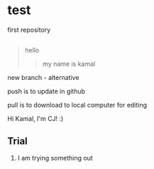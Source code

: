 # test
first repository
## 
>hello
>
>>my name is kamal



new branch - alternative

push is to update in github

pull is to download to local computer for editing

Hi Kamal, I'm CJ! :)

## Trial

1. I am trying something out

